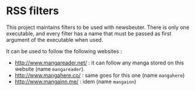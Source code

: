 RSS filters
=================

This project maintains filters to be used with newsbeuter. There is only one
executable, and every filter has a name that must be passed as first argument
of the executable when used.

It can be used to follow the following websites :
 - http://www.mangareader.net/ : it can follow any manga stored on this website
                                 (name `mangareader`).
 - http://www.mangahere.co/ : same goes for this one (name `mangahere`)
 - http://www.mangainn.me/ : idem (name `mangainn`)

